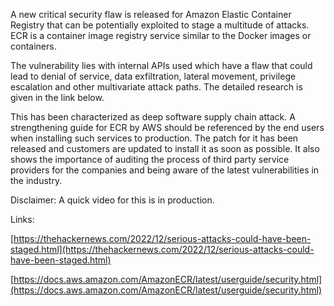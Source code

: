 A new critical security flaw is released for Amazon Elastic Container Registry that can be potentially exploited to stage a multitude of attacks. ECR is a container image registry service similar to the Docker images or containers.

The vulnerability lies with internal APIs used which have a flaw that could lead to denial of service, data exfiltration, lateral movement, privilege escalation and other multivariate attack paths. The detailed research is given in the link below.

This has been characterized as  deep software supply chain attack. A strengthening guide for ECR by AWS should be referenced by the end users when installing such services to production. The patch for it has been released and customers are updated to install it as soon as possible. It also shows the importance of auditing the process of third party service providers for the companies and being aware of the latest vulnerabilities in the industry.

Disclaimer: A quick video for this is in production.

Links:

[https://thehackernews.com/2022/12/serious-attacks-could-have-been-staged.html](https://thehackernews.com/2022/12/serious-attacks-could-have-been-staged.html)

[https://docs.aws.amazon.com/AmazonECR/latest/userguide/security.html](https://docs.aws.amazon.com/AmazonECR/latest/userguide/security.html)
